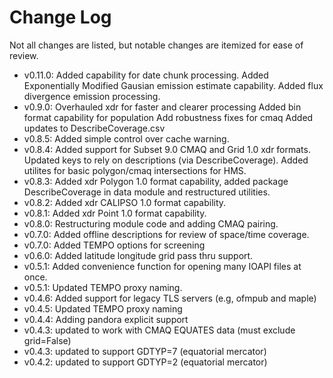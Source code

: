 Change Log
==========

Not all changes are listed, but notable changes are itemized for ease of review.

* v0.11.0: Added capability for date chunk processing.
           Added Exponentially Modified Gausian emission estimate capability.
           Added flux divergence emission processing.
* v0.9.0: Overhauled xdr for faster and clearer processing
          Added bin format capability for population
          Add robustness fixes for cmaq
          Added updates to DescribeCoverage.csv
* v0.8.5: Added simple control over cache warning.
* v0.8.4: Added support for Subset 9.0 CMAQ and Grid 1.0 xdr formats.
          Updated keys to rely on descriptions (via DescribeCoverage).
          Added utilites for basic polygon/cmaq intersections for HMS.
* v0.8.3: Added xdr Polygon 1.0 format capability, added package
          DescribeCoverage in data module and restructured utilities.
* v0.8.2: Added xdr CALIPSO 1.0 format capability.
* v0.8.1: Added xdr Point 1.0 format capability.
* v0.8.0: Restructuring module code and adding CMAQ pairing.
* v0.7.0: Added offline descriptions for review of space/time coverage.
* v0.7.0: Added TEMPO options for screening
* v0.6.0: Added latitude longitude grid pass thru support.
* v0.5.1: Added convenience function for opening many IOAPI files at once.
* v0.5.1: Updated TEMPO proxy naming.
* v0.4.6: Added support for legacy TLS servers (e.g, ofmpub and maple)
* v0.4.5: Updated TEMPO proxy naming
* v0.4.4: Adding pandora explicit support
* v0.4.3: updated to work with CMAQ EQUATES data (must exclude grid=False)
* v0.4.3: updated to support GDTYP=7 (equatorial mercator)
* v0.4.2: updated to support GDTYP=2 (equatorial mercator)
